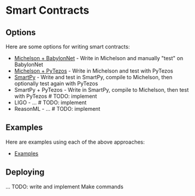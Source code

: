 Smart Contracts
===

Options
---

Here are some options for writing smart contracts:
 - [Michelson + BabylonNet](smart-contracts-babylonnet.md) - Write in Michelson and manually "test" on BabylonNet
 - [Michelson + PyTezos](smart-contracts-pytezos.md) - Write in Michelson and test with PyTezos
 - [SmartPy](smart-contracts-smartpy.md) - Write and test in SmartPy, compile to Michelson, then optionally test again with PyTezos
 - SmartPy + PyTezos - Write in SmartPy, compile to Michelson, then test with PyTezos  # TODO: implement
 - LIGO - ...  # TODO: implement
 - ReasonML - ...  # TODO: implement

Examples
---

Here are examples using each of the above approaches:
 - [Examples](smart-contracts-examples.md)

Deploying
---

... TODO: write and implement Make commands
